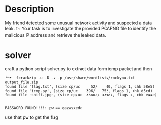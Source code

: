 # Description

My friend detected some unusual network activity and suspected a data leak. 📉 Your task is to investigate the provided PCAPNG file to identify the malicious IP address and retrieve the leaked data.

# solver 
craft a python script solver.py to extract data form icmp packet
and then 

```
╰─➤  fcrackzip -u -D -v -p /usr/share/wordlists/rockyou.txt output_file.zip
found file 'flag.txt', (size cp/uc     52/    40, flags 1, chk 58e5)
found file 'icmp.py', (size cp/uc    396/   752, flags 1, chk d5cd)
found file 'sniff.jpg', (size cp/uc  33802/ 33987, flags 1, chk e44e)


PASSWORD FOUND!!!!: pw == qazwsxedc
```

use that pw to get the flag
